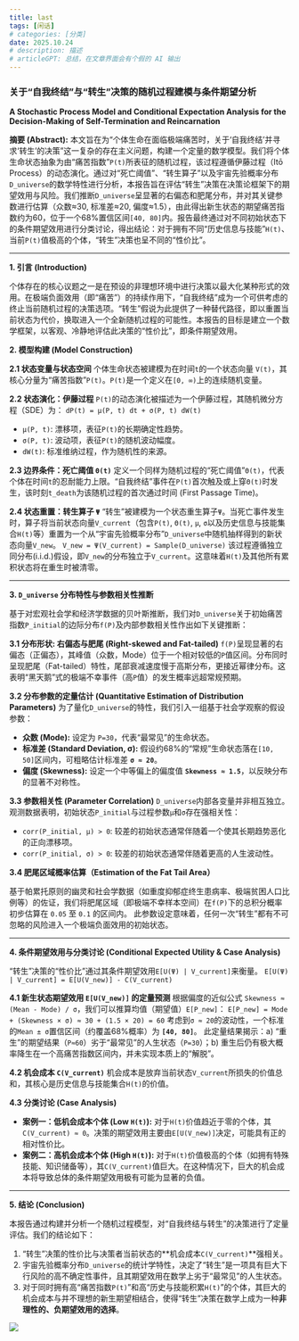 ```yaml
---
title: last
tags: [闲话]
# categories: [分类]
date: 2025.10.24
# description: 描述
# articleGPT: 总结，在文章界面会有个假的 AI 输出
---
```


### **关于“自我终结”与“转生”决策的随机过程建模与条件期望分析**

**A Stochastic Process Model and Conditional Expectation Analysis for the Decision-Making of Self-Termination and Reincarnation**

**摘要 (Abstract):**
本文旨在为“个体生命在面临极端痛苦时，关于‘自我终结’并寻求‘转生’的决策”这一复杂的存在主义问题，构建一个定量的数学模型。我们将个体生命状态抽象为由“痛苦指数”`P(t)`所表征的随机过程，该过程遵循伊藤过程（Itō Process）的动态演化。通过对“死亡阈值”、“转生算子”以及宇宙先验概率分布`D_universe`的数学特性进行分析，本报告旨在评估“转生”决策在决策论框架下的期望效用与风险。我们推断`D_universe`呈显著的右偏态和肥尾分布，并对其关键参数进行估算（众数≈30, 标准差≈20, 偏度≈1.5），由此得出新生状态的期望痛苦指数约为60，位于一个68%置信区间`[40, 80]`内。报告最终通过对不同初始状态下的条件期望效用进行分类讨论，得出结论：对于拥有不同“历史信息与技能”`H(t)`、当前`P(t)`值极高的个体，“转生”决策也呈不同的“性价比”。

---

**1. 引言 (Introduction)**

个体存在的核心议题之一是在预设的非理想环境中进行决策以最大化某种形式的效用。在极端负面效用（即“痛苦”）的持续作用下，“自我终结”成为一个可供考虑的终止当前随机过程的决策选项。“转生”假说为此提供了一种替代路径，即以重置当前状态为代价，换取进入一个全新随机过程的可能性。本报告的目标是建立一个数学框架，以客观、冷静地评估此决策的“性价比”，即条件期望效用。

**2. 模型构建 (Model Construction)**

**2.1 状态变量与状态空间**
个体生命状态被建模为在时间`t`的一个状态向量 `V(t)`，其核心分量为“痛苦指数”`P(t)`。`P(t)`是一个定义在`[0, ∞)`上的连续随机变量。

**2.2 状态演化：伊藤过程**
`P(t)`的动态演化被描述为一个伊藤过程，其随机微分方程（SDE）为：
`dP(t) = μ(P, t) dt + σ(P, t) dW(t)`
*   `μ(P, t)`: 漂移项，表征`P(t)`的长期确定性趋势。
*   `σ(P, t)`: 波动项，表征`P(t)`的随机波动幅度。
*   `dW(t)`: 标准维纳过程，作为随机性的来源。

**2.3 边界条件：死亡阈值 `Θ(t)`**
定义一个同样为随机过程的“死亡阈值”`Θ(t)`，代表个体在时间`t`的忍耐能力上限。“自我终结”事件在`P(t)`首次触及或上穿`Θ(t)`时发生，该时刻`t_death`为该随机过程的首次通过时间 (First Passage Time)。

**2.4 状态重置：转生算子 `Ψ`**
“转生”被建模为一个状态重生算子`Ψ`。当死亡事件发生时，算子将当前状态向量`V_current`（包含`P(t)`, `Θ(t)`, `μ`, `σ`以及历史信息与技能集合`H(t)`等）重置为一个从“宇宙先验概率分布”`D_universe`中随机抽样得到的新状态向量`V_new`。
`V_new = Ψ(V_current) = Sample(D_universe)`
该过程遵循独立同分布(i.i.d.)假设，即`V_new`的分布独立于`V_current`。这意味着`H(t)`及其他所有累积状态将在重生时被清零。

---

**3. `D_universe` 分布特性与参数相关性推断**

基于对宏观社会学和经济学数据的贝叶斯推断，我们对`D_universe`关于初始痛苦指数`P_initial`的边际分布`f(P)`及内部参数相关性作出如下关键推断：

**3.1 分布形状: 右偏态与肥尾 (Right-skewed and Fat-tailed)**
`f(P)`呈现显著的右偏态（正偏态），其峰值（众数，Mode）位于一个相对较低的`P`值区间。分布同时呈现肥尾（Fat-tailed）特性，尾部衰减速度慢于高斯分布，更接近幂律分布。这表明“黑天鹅”式的极端不幸事件（高`P`值）的发生概率远超常规预期。

**3.2 分布参数的定量估计 (Quantitative Estimation of Distribution Parameters)**
为了量化`D_universe`的特性，我们引入一组基于社会学观察的假设参数：
*   **众数 (Mode):** 设定为 `P=30`，代表“最常见”的生命状态。
*   **标准差 (Standard Deviation, σ):** 假设约68%的“常规”生命状态落在`[10, 50]`区间内，可粗略估计标准差 **`σ ≈ 20`**。
*   **偏度 (Skewness):** 设定一个中等偏上的偏度值 **`Skewness ≈ 1.5`**，以反映分布的显著不对称性。

**3.3 参数相关性 (Parameter Correlation)**
`D_universe`内部各变量并非相互独立。观测数据表明，初始状态`P_initial`与过程参数`μ`和`σ`存在强相关性：
*   `corr(P_initial, μ) > 0`: 较差的初始状态通常伴随着一个使其长期趋势恶化的正向漂移项。
*   `corr(P_initial, σ) > 0`: 较差的初始状态通常伴随着更高的人生波动性。

**3.4 肥尾区域概率估算（Estimation of the Fat Tail Area）**

基于帕累托原则的幽灵和社会学数据（如重度抑郁症终生患病率、极端贫困人口比例等）的佐证，我们将肥尾区域（即极端不幸样本空间）在`f(P)`下的总积分概率初步估算在 `0.05` 至 `0.1` 的区间内。 此参数设定意味着，任何一次“转生”都有不可忽略的风险进入一个极端负面效用的初始状态。

---

**4. 条件期望效用与分类讨论 (Conditional Expected Utility & Case Analysis)**

“转生”决策的“性价比”通过其条件期望效用`E[U(Ψ) | V_current]`来衡量。
`E[U(Ψ) | V_current] = E[U(V_new)] - C(V_current)`

**4.1 新生状态期望效用 `E[U(V_new)]` 的定量预测**
根据偏度的近似公式 `Skewness ≈ (Mean - Mode) / σ`，我们可以推算均值（期望值）`E[P_new]`：
`E[P_new] = Mode + (Skewness × σ) ≈ 30 + (1.5 × 20) = 60`
考虑到`σ ≈ 20`的波动性，一个标准的`Mean ± σ`置信区间（约覆盖68%概率）为 **`[40, 80]`**。
此定量结果揭示：a) “重生”的期望结果（`P≈60`）劣于“最常见”的人生状态（`P=30`）；b) 重生后仍有极大概率降生在一个高痛苦指数区间内，并未实现本质上的“解脱”。

**4.2 机会成本 `C(V_current)`**
机会成本是放弃当前状态`V_current`所损失的价值总和，其核心是历史信息与技能集合`H(t)`的价值。

**4.3 分类讨论 (Case Analysis)**
*   **案例一：低机会成本个体 (Low `H(t)`):**
    对于`H(t)`价值趋近于零的个体，其`C(V_current) ≈ 0`。决策的期望效用主要由`E[U(V_new)]`决定，可能具有正的相对性价比。
*   **案例二：高机会成本个体 (High `H(t)`):**
    对于`H(t)`价值极高的个体（如拥有特殊技能、知识储备等），其`C(V_current)`值巨大。在这种情况下，巨大的机会成本将导致总体的条件期望效用极有可能为显著的负值。

---

**5. 结论 (Conclusion)**

本报告通过构建并分析一个随机过程模型，对“自我终结与转生”的决策进行了定量评估。我们的结论如下：

1.  “转生”决策的性价比与决策者当前状态的**机会成本`C(V_current)`**强相关。
2.  宇宙先验概率分布`D_universe`的统计学特性，决定了“转生”是一项具有巨大下行风险的高不确定性事件，且其期望效用在数学上劣于“最常见”的人生状态。
3.  对于同时拥有高“痛苦指数`P(t)`”和高“历史与技能积累`H(t)`”的个体，其巨大的机会成本与并不理想的新生期望相结合，使得“转生”决策在数学上成为一种**非理性的、负期望效用的选择**。


![](https://cdn.luogu.com.cn/upload/image_hosting/izqnca6f.png)
